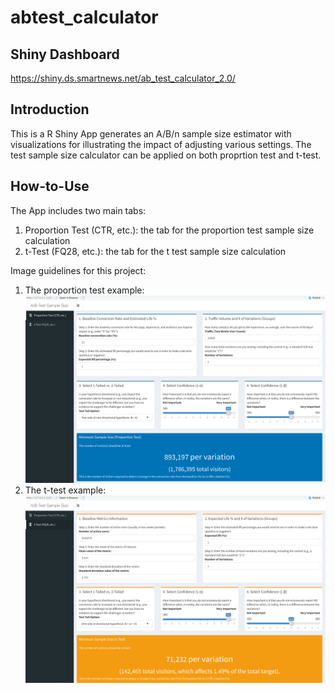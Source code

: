 # abtest_calculator

## Shiny Dashboard
https://shiny.ds.smartnews.net/ab_test_calculator_2.0/ 

## Introduction 
This is a R Shiny App generates an A/B/n sample size estimator with visualizations for illustrating the impact of adjusting various settings. The test sample size calculator can be applied on both proprtion test and t-test. 

## How-to-Use 
The App includes two main tabs: 
1. Proportion Test (CTR, etc.): the tab for the proportion test sample size calculation 
2. t-Test (FQ28, etc.): the tab for the t test sample size calculation 

Image guidelines for this project: 

1. The proportion test example:<br/>
![The proportion test example](https://github.com/yanjin-li/abtest_calculator/blob/master/fig/proption%20test.png)
2. The t-test example:<br/>
![The t-test example](https://github.com/yanjin-li/abtest_calculator/blob/master/fig/t-test.png)

